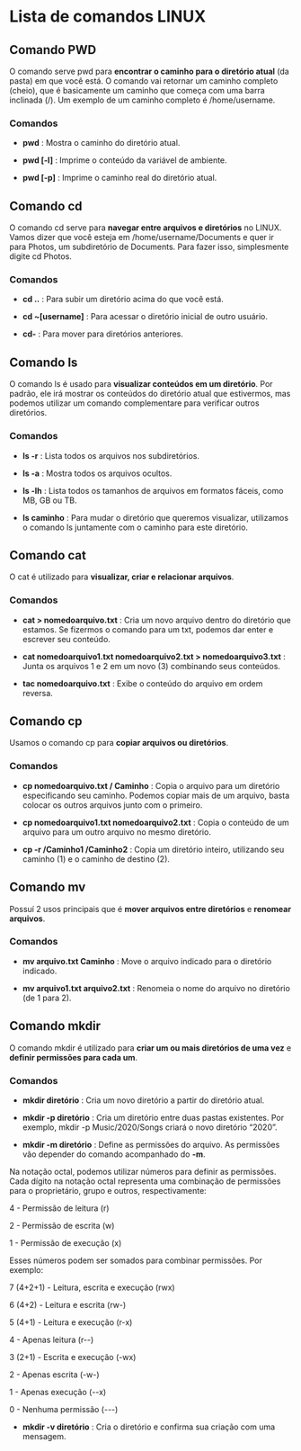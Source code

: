 # Lista de comandos LINUX

## Comando PWD

O comando serve pwd para __encontrar o caminho para o diretório atual__ (da pasta) em que você está. O comando vai retornar um caminho completo (cheio), que é basicamente um caminho que começa com uma barra inclinada (/). Um exemplo de um caminho completo é /home/username.

### Comandos

- __pwd__ : Mostra o caminho do diretório atual.

- __pwd [-l]__ : Imprime o conteúdo da variável de ambiente.

- __pwd [-p]__ : Imprime o caminho real do diretório atual.

## Comando cd

O comando cd serve para __navegar entre arquivos e diretórios__ no LINUX. Vamos dizer que você esteja em /home/username/Documents e quer ir para Photos, um subdiretório de Documents. Para fazer isso, simplesmente digite cd Photos.

### Comandos

- __cd ..__ : Para subir um diretório acima do que você está.

- __cd ~[username]__ : Para acessar o diretório inicial de outro usuário.

- __cd-__ : Para mover para diretórios anteriores.

## Comando ls

O comando ls é usado para __visualizar conteúdos em um diretório__. Por padrão, ele irá mostrar os conteúdos do diretório atual que estivermos, mas podemos utilizar um comando complementare para verificar outros diretórios.

### Comandos

- __ls -r__ : Lista todos os arquivos nos subdiretórios.

- __ls -a__ : Mostra todos os arquivos ocultos.

- __ls -lh__ : Lista todos os tamanhos de arquivos em formatos fáceis, como MB, GB ou TB.

- __ls caminho__ : Para mudar o diretório que queremos visualizar, utilizamos o comando ls juntamente com o caminho para este diretório.

## Comando cat

O cat é utilizado para __visualizar, criar e relacionar arquivos__.

### Comandos

- __cat > nomedoarquivo.txt__ : Cria um novo arquivo dentro do diretório que estamos. Se fizermos o comando para um txt, podemos dar enter e escrever seu conteúdo.

- __cat nomedoarquivo1.txt nomedoarquivo2.txt > nomedoarquivo3.txt__ : Junta os arquivos 1 e 2 em um novo (3) combinando seus conteúdos.

- __tac nomedoarquivo.txt__ : Exibe o conteúdo do arquivo em ordem reversa.

## Comando cp

Usamos o comando cp para __copiar arquivos ou diretórios__.

### Comandos

- __cp nomedoarquivo.txt / Caminho__ : Copia o arquivo para um diretório especificando seu caminho. Podemos copiar mais de um arquivo, basta colocar os outros arquivos junto com o primeiro.

- __cp nomedoarquivo1.txt nomedoarquivo2.txt__ : Copia o conteúdo de um arquivo para um outro arquivo no mesmo diretório.

- __cp -r /Caminho1 /Caminho2__ : Copia um diretório inteiro, utilizando seu caminho (1) e o caminho de destino (2).

## Comando mv

Possuí 2 usos principais que é __mover arquivos entre diretórios__ e __renomear arquivos__.

### Comandos

- __mv arquivo.txt Caminho__ : Move o arquivo indicado para o diretório indicado.

- __mv arquivo1.txt arquivo2.txt__ : Renomeia o nome do arquivo no diretório (de 1 para 2).

## Comando mkdir

O comando mkdir é utilizado para __criar um ou mais diretórios de uma vez__ e __definir permissões para cada um__.

### Comandos

- __mkdir diretório__ : Cria um novo diretório a partir do diretório atual.

- __mkdir -p diretório__ : Cria um diretório entre duas pastas existentes. Por exemplo, mkdir -p Music/2020/Songs criará o novo diretório “2020”.

- __mkdir -m diretório__ : Define as permissões do arquivo. As permissões vão depender do comando acompanhado do __-m__. 

Na notação octal, podemos utilizar números para definir as permissões. Cada dígito na notação octal representa uma combinação de permissões para o proprietário, grupo e outros, respectivamente:

4 - Permissão de leitura (r)

2 - Permissão de escrita (w)

1 - Permissão de execução (x)

Esses números podem ser somados para combinar permissões. Por exemplo:

7 (4+2+1) - Leitura, escrita e execução (rwx)

6 (4+2) - Leitura e escrita (rw-)

5 (4+1) - Leitura e execução (r-x)

4 - Apenas leitura (r--)

3 (2+1) - Escrita e execução (-wx)

2 - Apenas escrita (-w-)

1 - Apenas execução (--x)

0 - Nenhuma permissão (---)

- __mkdir -v diretório__ : Cria o diretório e confirma sua criação com uma mensagem.




